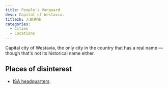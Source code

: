 ```yaml
---
title: People's Vanguard
desc: Capital of Westavia.
titlezh: 人民先锋
categories:
  - Cities
  - Locations
---
```


Capital city of Westavia, the only city in the country that has a real name — though that's not its historical name either.

## Places of disinterest

- [ISA headquarters](/world/isa/).
